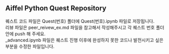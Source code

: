 ## Aiffel Python Quest Repository

퀘스트 코드 파일은 Quest(번호) 폴더에 Quest(번호).ipynb 파일로 저장됩니다.  
리뷰 파일은 peer_reivew_ex.md 파일을 참고해서 작성해주시고 각 퀘스트 번호 폴더 안에 push 해 주세요.  
_advanced.ipynb 파일은 퀘스트 진행 이후에 완성하지 못한 코드나 발전시키고 싶은 부분을 수정한 파일입니다.  
